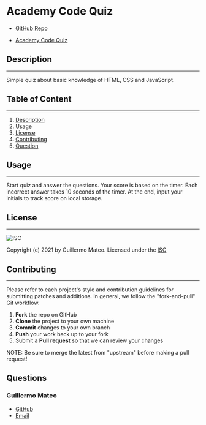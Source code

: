 # Academy Code Quiz
  
  * [GitHub Repo](https://github.com/e1m3m0/academy-code-quiz)

  * [Academy Code Quiz](https://e1m3m0.github.io/code-quiz/)

  ## Description
  --------------
    
  Simple quiz about basic knowledge of HTML, CSS and JavaScript.
   
  ## Table of Content
  -------------------

  1.   [Description](#description)
  2.   [Usage](#usage)
  3.   [License](#license)
  4.   [Contributing](#contributing)
  5.   [Question](#questions)

  ## Usage
  --------

  Start quiz and answer the questions. Your score is based on the timer. Each incorrect answer takes 10 seconds of the timer. At the end, input your initials to track score on local storage.

  ## License
  ---------- 
      
   
  ![ISC](https://img.shields.io/badge/license-ISC-brightgreen)

  Copyright (c) 2021 by Guillermo Mateo. Licensed under the [ISC](https://choosealicense.com/licenses/isc)
  
  ## Contributing
  ---------------
    
  Please refer to each project's style and contribution guidelines for submitting patches and additions. In general, we follow the "fork-and-pull" Git workflow.

  1. **Fork** the repo on GitHub
  2. **Clone** the project to your own machine
  3. **Commit** changes to your own branch
  4. **Push** your work back up to your fork
  5. Submit a **Pull request** so that we can review your changes

  NOTE: Be sure to merge the latest from "upstream" before making a pull request!

  ## Questions

  ### Guillermo Mateo
  *   [GitHub](https://github.com/e1m3m0)
  *   [Email](mailto:gamateo@gmail.com)
